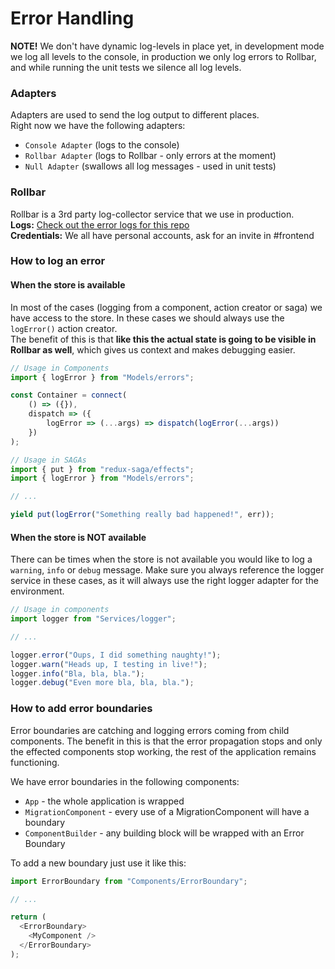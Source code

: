 # Error Handling

**NOTE!** We don't have dynamic log-levels in place yet, in development mode we log all
levels to the console, in production we only log errors to Rollbar, and while running
the unit tests we silence all log levels.

### Adapters

Adapters are used to send the log output to different places.<br>
Right now we have the following adapters:

- `Console Adapter` (logs to the console)
- `Rollbar Adapter` (logs to Rollbar - only errors at the moment)
- `Null Adapter` (swallows all log messages - used in unit tests)

### Rollbar

Rollbar is a 3rd party log-collector service that we use in production.<br>
**Logs:** [Check out the error logs for this repo]()<br>
**Credentials:** We all have personal accounts, ask for an invite in #frontend

### How to log an error

#### When the store is available

In most of the cases (logging from a component, action creator or saga) we have
access to the store. In these cases we should always use the `logError()` action creator.<br>
The benefit of this is that **like this the actual state is going to be visible in
Rollbar as well**, which gives us context and makes debugging easier.

```javascript
// Usage in Components
import { logError } from "Models/errors";

const Container = connect(
    () => ({}),
    dispatch => ({
        logError => (...args) => dispatch(logError(...args))
    })
);

// Usage in SAGAs
import { put } from "redux-saga/effects";
import { logError } from "Models/errors";

// ...

yield put(logError("Something really bad happened!", err));
```

#### When the store is NOT available

There can be times when the store is not available you would like to log
a `warning`, `info` or `debug` message. Make sure you always reference the logger
service in these cases, as it will always use the right logger adapter for the environment.

```javascript
// Usage in components
import logger from "Services/logger";

// ...

logger.error("Oups, I did something naughty!");
logger.warn("Heads up, I testing in live!");
logger.info("Bla, bla, bla.");
logger.debug("Even more bla, bla, bla.");
```

### How to add error boundaries

Error boundaries are catching and logging errors coming from child components.
The benefit in this is that the error propagation stops and only the effected
components stop working, the rest of the application remains functioning.

We have error boundaries in the following components:

- `App` - the whole application is wrapped
- `MigrationComponent` - every use of a MigrationComponent will have a boundary
- `ComponentBuilder` - any building block will be wrapped with an Error Boundary

To add a new boundary just use it like this:

```javascript
import ErrorBoundary from "Components/ErrorBoundary";

// ...

return (
  <ErrorBoundary>
    <MyComponent />
  </ErrorBoundary>
);
```
